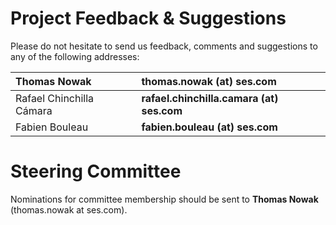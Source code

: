 # Project Feedback & Suggestions #

Please do not hesitate to send us feedback, comments and suggestions to any of the following addresses:

| Thomas Nowak | **thomas.nowak (at) ses.com** |
|:-------------|:------------------------------|
| Rafael Chinchilla Cámara | **rafael.chinchilla.camara (at) ses.com** |
| Fabien Bouleau | **fabien.bouleau (at) ses.com** |

# Steering Committee #

Nominations for committee membership should be sent to **Thomas Nowak** (thomas.nowak at ses.com).